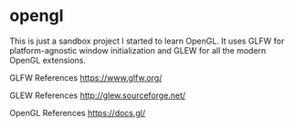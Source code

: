 # opengl
This is just a sandbox project I started to learn OpenGL. It uses GLFW for platform-agnostic window initialization and GLEW for all the modern OpenGL extensions.

GLFW References
https://www.glfw.org/

GLEW References
http://glew.sourceforge.net/

OpenGL References
https://docs.gl/
